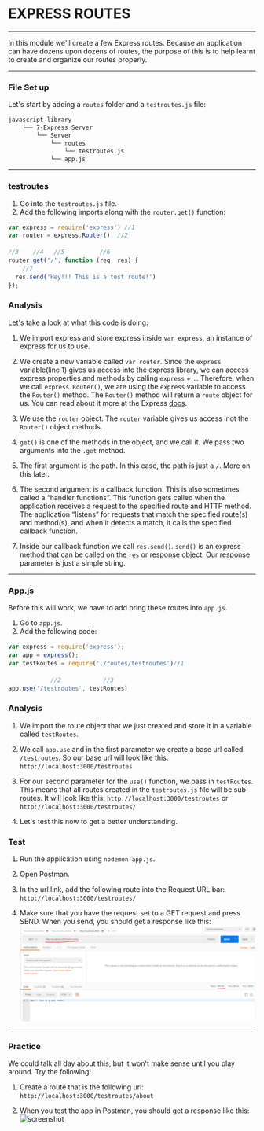 # EXPRESS ROUTES
---
In this module we'll create a few Express routes. Because an application can have dozens upon dozens of routes, the purpose of this is to help learnt to create and organize our routes properly.

<hr>

### File Set up
Let's start by adding a `routes` folder and a `testroutes.js` file:

```
javascript-library
    └── 7-Express Server
        └── Server
            └── routes
                └── testroutes.js
            └── app.js
```
<hr>
                
### testroutes

1. Go into the `testroutes.js` file.
2. Add the following imports along with the `router.get()` function:

```js
var express = require('express') //1
var router = express.Router()  //2

//3    //4   //5          //6
router.get('/', function (req, res) {
    //7
  res.send('Hey!!! This is a test route!')
});
```

### Analysis
Let's take a look at what this code is doing:
1. We import express and store express inside `var express`, an instance of express for us to use.
2. We create a new variable called `var router`. Since the `express` variable(line 1) gives us access into the express library, we can access express properties and methods by calling `express` + `.`. Therefore, when we call `express.Router()`, we are using the `express` variable to access the `Router()` method. The `Router()` method will return a `route` object for us. You can read about it more at the Express [docs](https://expressjs.com/en/4x/api.html#router). 

3. We use the `router` object. The `router` variable gives us access inot the `Router()` object methods. 
4. `get()` is one of the methods in the object, and we call it. We pass two arguments into the `.get` method.
5. The first argument is the path. In this case, the path is just a `/`. More on this later.
6. The second argument is a callback function. This is also sometimes called a “handler functions”. This function gets called when the application receives a request to the specified route and HTTP method. The application “listens” for requests that match the specified route(s) and method(s), and when it detects a match, it calls the specified callback function.
7. Inside our callback function we call `res.send()`. `send()` is an express method that can be called on the `res` or response object. Our response parameter is just a simple string. 

<hr >

### App.js
Before this will work, we have to add bring these routes into `app.js`. 

1. Go to `app.js`.
2. Add the following code:
```js
var express = require('express');
var app = express();
var testRoutes = require('./routes/testroutes')//1

            //2            //3
app.use('/testroutes', testRoutes) 

```

### Analysis
1. We import the route object that we just created and store it in a variable called `testRoutes`.
2. We call `app.use` and in the first parameter we create a base url called `/testroutes`. So our base url will look like this:
`http://localhost:3000/testroutes`
3. For our second parameter for the `use()` function, we pass in `testRoutes`. This means that all routes created in the `testroutes.js` file will be sub-routes. It will look like this:
`http://localhost:3000/testroutes` or `http://localhost:3000/testroutes/`

4. Let's test this now to get a better understanding.

### Test
1. Run the application using `nodemon app.js`.
2. Open Postman.
3. In the url link, add the following route into the Request URL bar:
`http://localhost:3000/testroutes/`

4. Make sure that you have the request set to a GET request and press SEND. When you send, you should get a response like this:
![screenshot](assets/01-testroute.PNG)

<hr />


### Practice
We could talk all day about this, but it won't make sense until you play around. Try the following:
1. Create a route that is the following url:
`http://localhost:3000/testroutes/about`

2. When you test the app in Postman, you should get a response like this:
![screenshot](02-testroute-about.PNG)

